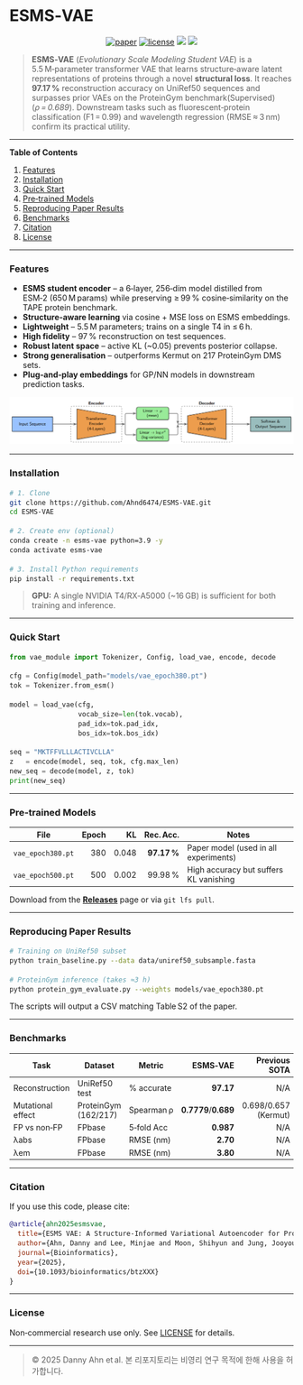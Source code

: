 
# ESMS‑VAE

<p align="center">
  <a href="https://doi.org/10.1093/bioinformatics/btzXXX"><img src="https://img.shields.io/badge/Paper-Bioinformatics(TMD)-green.svg?style=flat-square" alt="paper"></a>
  <a href="https://github.com/Ahnd6474/ESMS-VAE/blob/main/LICENSE"><img src="https://img.shields.io/github/license/Ahnd6474/ESMS-VAE?style=flat-square" alt="license"></a>
  <a href="#"><img src="https://img.shields.io/badge/python-3.9%2B-blue.svg?style=flat-square"></a>
  <a href="#"><img src="https://img.shields.io/badge/PRs-welcome-brightgreen.svg?style=flat-square"></a>
</p>

> **ESMS‑VAE** (*Evolutionary Scale Modeling Student VAE*) is a 5.5 M‑parameter transformer VAE that learns structure‑aware latent representations of proteins through a novel **structural loss**.  It reaches **97.17 %** reconstruction accuracy on UniRef50 sequences and surpasses prior VAEs on the ProteinGym benchmark(Supervised) (*ρ = 0.689*).  Downstream tasks such as fluorescent‑protein classification (F1 = 0.99) and wavelength regression (RMSE ≈ 3 nm) confirm its practical utility.

---

**Table of Contents**

1. [Features](#features)
2. [Installation](#installation)
3. [Quick Start](#quick-start)
4. [Pre‑trained Models](#pre-trained-models)
5. [Reproducing Paper Results](#reproducing-paper-results)
6. [Benchmarks](#benchmarks)
7. [Citation](#citation)
8. [License](#license)

---

### Features
* **ESMS student encoder** – a 6‑layer, 256‑dim model distilled from ESM‑2 (650 M params) while preserving ≥ 99 % cosine‑similarity on the TAPE protein benchmark.
* **Structure‑aware learning** via cosine + MSE loss on ESMS embeddings.  
* **Lightweight** – 5.5 M parameters; trains on a single T4 in ≤ 6 h.  
* **High fidelity** – 97 % reconstruction on test sequences.  
* **Robust latent space** – active KL (~0.05) prevents posterior collapse.  
* **Strong generalisation** – outperforms Kermut on 217 ProteinGym DMS sets.  
* **Plug‑and‑play embeddings** for GP/NN models in downstream prediction tasks.

![Architecture Diagram](img/struct.png)

---

### Installation

```bash
# 1. Clone
git clone https://github.com/Ahnd6474/ESMS-VAE.git
cd ESMS-VAE

# 2. Create env (optional)
conda create -n esms-vae python=3.9 -y
conda activate esms-vae

# 3. Install Python requirements
pip install -r requirements.txt
```

> **GPU:** A single NVIDIA T4/RX‑A5000 (~16 GB) is sufficient for both training and inference.

---

### Quick Start

```python
from vae_module import Tokenizer, Config, load_vae, encode, decode

cfg = Config(model_path="models/vae_epoch380.pt")
tok = Tokenizer.from_esm()

model = load_vae(cfg,
                 vocab_size=len(tok.vocab),
                 pad_idx=tok.pad_idx,
                 bos_idx=tok.bos_idx)

seq = "MKTFFVLLLACTIVCLLA"
z   = encode(model, seq, tok, cfg.max_len)
new_seq = decode(model, z, tok)
print(new_seq)
```

---

### Pre‑trained Models

| File | Epoch | KL | Rec. Acc. | Notes |
|------|------:|----:|----------:|-------|
| `vae_epoch380.pt` | 380 | 0.048 | **97.17 %** | Paper model (used in all experiments) |
| `vae_epoch500.pt` | 500 | 0.002 | 99.98 % | High accuracy but suffers KL vanishing |

Download from the [**Releases**](../../releases) page or via `git lfs pull`.

---

### Reproducing Paper Results

```bash
# Training on UniRef50 subset
python train_baseline.py --data data/uniref50_subsample.fasta                          --epochs 380                          --save models/vae_epoch380.pt

# ProteinGym inference (takes ≈3 h)
python protein_gym_evaluate.py --weights models/vae_epoch380.pt
```

The scripts will output a CSV matching Table S2 of the paper.

---

### Benchmarks

| Task | Dataset | Metric | ESMS‑VAE | Previous SOTA |
|------|---------|--------|---------:|--------------:|
| Reconstruction | UniRef50 test | % accurate | **97.17** |N/A|
| Mutational effect | ProteinGym (162/217) | Spearman ρ | **0.7779**/**0.689** | 0.698/0.657 (Kermut) |
| FP vs non‑FP | FPbase | 5‑fold Acc | **0.987** |N/A|
| λabs | FPbase | RMSE (nm) | **2.70** |N/A|
| λem | FPbase | RMSE (nm) | **3.80** |N/A|

---

### Citation

If you use this code, please cite:

```bibtex
@article{ahn2025esmsvae,
  title={ESMS VAE: A Structure-Informed Variational Autoencoder for Protein Engineering},
  author={Ahn, Danny and Lee, Minjae and Moon, Shihyun and Jung, Jooyoung},
  journal={Bioinformatics},
  year={2025},
  doi={10.1093/bioinformatics/btzXXX}
}
```

---

### License

Non‑commercial research use only.  See [LICENSE](LICENSE) for details.

---

> © 2025 Danny Ahn et al. 본 리포지토리는 비영리 연구 목적에 한해 사용을 허가합니다.
